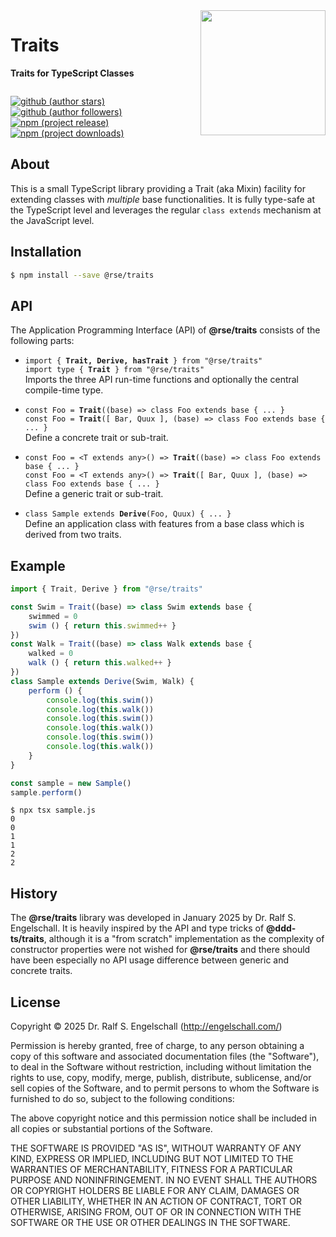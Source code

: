 
<img src="https://raw.githubusercontent.com/rse/traits/refs/heads/master/etc/logo.svg" width="200" style="float: right" align="right" alt=""/>

Traits
======

**Traits for TypeScript Classes**

<p/>
<img src="https://nodei.co/npm/@rse/traits.png?downloads=true&stars=true" alt=""/>

[![github (author stars)](https://img.shields.io/github/stars/rse?logo=github&label=author%20stars&color=%233377aa)](https://github.com/rse)
[![github (author followers)](https://img.shields.io/github/followers/rse?label=author%20followers&logo=github&color=%234477aa)](https://github.com/rse)
<br/>
[![npm (project release)](https://img.shields.io/npm/v/@rse/traits?logo=npm&label=npm%20release&color=%23cc3333)](https://npmjs.com/@rse/traits)
[![npm (project downloads)](https://img.shields.io/npm/dm/@rse/traits?logo=npm&label=npm%20downloads&color=%23cc3333)](https://npmjs.com/@rse/traits)

About
-----

This is a small TypeScript library providing a Trait (aka Mixin)
facility for extending classes with *multiple* base functionalities.
It is fully type-safe at the TypeScript level and leverages the regular
`class extends` mechanism at the JavaScript level.

Installation
------------

```sh
$ npm install --save @rse/traits
```

API
---

The Application Programming Interface (API) of **@rse/traits** consists
of the following parts:

- `import { `**`Trait, Derive, hasTrait`**` } from "@rse/traits"`<br/>
  `import type { `**`Trait`**` } from "@rse/traits"`<br/>
  Imports the three API run-time functions and optionally the central compile-time type.

- `const Foo = `**`Trait`**`((base) => class Foo extends base { ... }`<br/>
  `const Foo = `**`Trait`**`([ Bar, Quux ], (base) => class Foo extends base { ... }`<br/>
  Define a concrete trait or sub-trait.

- `const Foo = <T extends any>() => `**`Trait`**`((base) => class Foo extends base { ... }`<br/>
  `const Foo = <T extends any>() => `**`Trait`**`([ Bar, Quux ], (base) => class Foo extends base { ... }`<br/>
  Define a generic trait or sub-trait.

- `class Sample extends `**`Derive`**`(Foo, Quux) { ... }`<br/>
  Define an application class with features from a base class which
  is derived from two traits.

Example
-------

```ts
import { Trait, Derive } from "@rse/traits"

const Swim = Trait((base) => class Swim extends base {
    swimmed = 0
    swim () { return this.swimmed++ }
})
const Walk = Trait((base) => class Walk extends base {
    walked = 0
    walk () { return this.walked++ }
})
class Sample extends Derive(Swim, Walk) {
    perform () {
        console.log(this.swim())
        console.log(this.walk())
        console.log(this.swim())
        console.log(this.walk())
        console.log(this.swim())
        console.log(this.walk())
    }
}

const sample = new Sample()
sample.perform()
```

```
$ npx tsx sample.js
0
0
1
1
2
2
```

History
-------

The **@rse/traits** library was developed in January 2025 by Dr. Ralf
S. Engelschall. It is heavily inspired by the API and type tricks of
**@ddd-ts/traits**, although it is a "from scratch" implementation
as the complexity of constructor properties were not wished for
**@rse/traits** and there should have been especially no API usage
difference between generic and concrete traits.

License
-------

Copyright &copy; 2025 Dr. Ralf S. Engelschall (http://engelschall.com/)

Permission is hereby granted, free of charge, to any person obtaining
a copy of this software and associated documentation files (the
"Software"), to deal in the Software without restriction, including
without limitation the rights to use, copy, modify, merge, publish,
distribute, sublicense, and/or sell copies of the Software, and to
permit persons to whom the Software is furnished to do so, subject to
the following conditions:

The above copyright notice and this permission notice shall be included
in all copies or substantial portions of the Software.

THE SOFTWARE IS PROVIDED "AS IS", WITHOUT WARRANTY OF ANY KIND,
EXPRESS OR IMPLIED, INCLUDING BUT NOT LIMITED TO THE WARRANTIES OF
MERCHANTABILITY, FITNESS FOR A PARTICULAR PURPOSE AND NONINFRINGEMENT.
IN NO EVENT SHALL THE AUTHORS OR COPYRIGHT HOLDERS BE LIABLE FOR ANY
CLAIM, DAMAGES OR OTHER LIABILITY, WHETHER IN AN ACTION OF CONTRACT,
TORT OR OTHERWISE, ARISING FROM, OUT OF OR IN CONNECTION WITH THE
SOFTWARE OR THE USE OR OTHER DEALINGS IN THE SOFTWARE.

